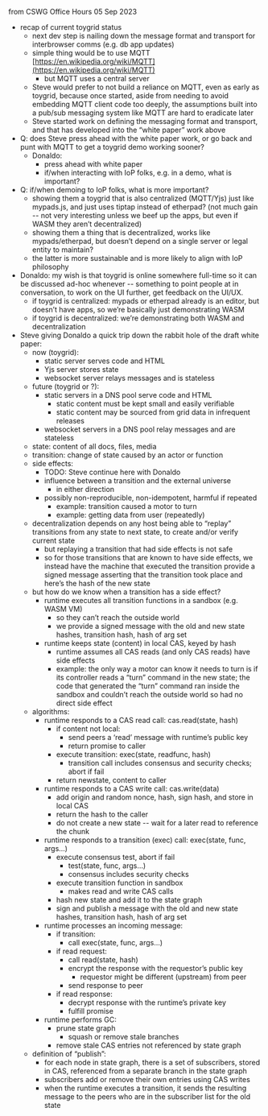 
from CSWG Office Hours 05 Sep 2023

* recap of current toygrid status
    * next dev step is nailing down the message format and transport for interbrowser comms (e.g. db app updates)
    * simple thing would be to use MQTT [https://en.wikipedia.org/wiki/MQTT](https://en.wikipedia.org/wiki/MQTT) 
        * but MQTT uses a central server
    * Steve would prefer to not build a reliance on MQTT, even as early as toygrid, because once started, aside from needing to avoid embedding MQTT client code too deeply, the assumptions built into a pub/sub messaging system like MQTT are hard to eradicate later
    * Steve started work on defining the messaging format and transport, and that has developed into the “white paper” work above
* Q: does Steve press ahead with the white paper work, or go back and punt with MQTT to get a toygrid demo working sooner?
    * Donaldo:  
        * press ahead with white paper
        * if/when interacting with IoP folks, e.g. in a demo, what is important?
* Q:  if/when demoing to IoP folks, what is more important?
    * showing them a toygrid that is also centralized (MQTT/Yjs) just like mypads.js, and just uses tiptap instead of etherpad?  (not much gain -- not very interesting unless we beef up the apps, but even if WASM they aren’t decentralized)
    * showing them a thing that is decentralized, works like mypads/etherpad, but doesn’t depend on a single server or legal entity to maintain?
    * the latter is more sustainable and is more likely to align with IoP philosophy
* Donaldo:  my wish is that toygrid is online somewhere full-time so it can be discussed ad-hoc whenever -- something to point people at in conversation, to work on the UI further, get feedback on the UI/UX.
    * if toygrid is centralized:  mypads or etherpad already is an editor, but doesn’t have apps, so we’re basically just  demonstrating WASM
    * if toygrid is decentralized: we’re demonstrating both WASM and decentralization
* Steve giving Donaldo a quick trip down the rabbit hole of the draft white paper:
    * now (toygrid):
        * static server serves code and HTML
        * Yjs server stores state
        * websocket server relays messages and is stateless
    * future (toygrid or ?):
        * static servers in a DNS pool serve code and HTML
            * static content must be kept small and easily verifiable
            * static content may be sourced from grid data in infrequent releases
        * websocket servers in a DNS pool relay messages and are stateless
    * state: content of all docs, files, media
    * transition: change of state caused by an actor or function
    * side effects: 
        * TODO:  Steve continue here with Donaldo
        * influence between a transition and the external universe
            * in either direction
        * possibly non-reproducible, non-idempotent, harmful if repeated
            * example: transition caused a motor to turn
            * example: getting data from user (repeatedly)
    * decentralization depends on any host being able to “replay” transitions from any state to next state, to create and/or verify current state
        * but replaying a transition that had side effects is not safe
        * so for those transitions that are known to have side effects, we instead have the machine that executed the transition provide a signed message asserting that the transition took place and here’s the hash of the new state
    * but how do we know when a transition has a side effect?
        * runtime executes all transition functions in a sandbox (e.g. WASM VM)
            * so they can’t reach the outside world
            * we provide a signed message with the old and new state hashes, transition hash, hash of arg set
        * runtime keeps state (content) in local CAS, keyed by hash
            * runtime assumes all CAS reads (and only CAS reads) have side effects
            * example: the only way a motor can know it needs to turn is if its controller reads a “turn” command in the new state; the code that generated the “turn” command ran inside the sandbox and couldn’t reach the outside world so had no direct side effect
    * algorithms:
        * runtime responds to a CAS read call: cas.read(state, hash)
            * if content not local:
                * send peers a ‘read’ message with runtime’s public key
                * return promise to caller
            * execute transition: exec(state, readfunc, hash)
                * transition call includes consensus and security checks; abort if fail
            * return newstate, content to caller
        * runtime responds to a CAS write call: cas.write(data)
            * add origin and random nonce, hash, sign hash, and store in local CAS
            * return the hash to the caller
            * do not create a new state -- wait for a later read to reference the chunk
        * runtime responds to a transition (exec) call:  exec(state, func, args…)
            * execute consensus test, abort if fail
                * test(state, func, args…)
                * consensus includes security checks
            * execute transition function in sandbox
                * makes read and write CAS calls
            * hash new state and add it to the state graph
            * sign and publish a message with the old and new state hashes, transition hash, hash of arg set
        * runtime processes an incoming message:
            * if transition: 
                * call exec(state, func, args…)
            * if read request: 
                * call read(state, hash)
                * encrypt the response with the requestor’s public key
                    * requestor might be different (upstream) from peer
                * send response to peer
            * if read response:
                * decrypt response with the runtime’s private key
                * fulfill promise
        * runtime performs GC:
            * prune state graph
                * squash or remove stale branches
            * remove stale CAS entries not referenced by state graph
    * definition of “publish”:
        * for each node in state graph, there is a set of subscribers, stored in CAS, referenced from a separate branch in the state graph
        * subscribers add or remove their own entries using CAS writes
        * when the runtime executes a transition, it sends the resulting message to the peers who are in the subscriber list for the old state 

